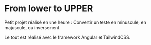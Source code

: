 # From lower to UPPER

Petit projet réalisé en une heure : Convertir un teste en minuscule, en majuscule, ou inversement.

Le tout est réalisé avec le framework Angular et TailwindCSS.